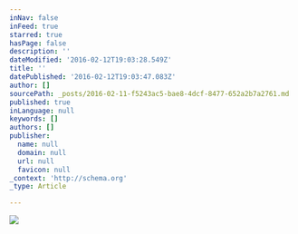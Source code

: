 ```yaml
---
inNav: false
inFeed: true
starred: true
hasPage: false
description: ''
dateModified: '2016-02-12T19:03:28.549Z'
title: ''
datePublished: '2016-02-12T19:03:47.083Z'
author: []
sourcePath: _posts/2016-02-11-f5243ac5-bae8-4dcf-8477-652a2b7a2761.md
published: true
inLanguage: null
keywords: []
authors: []
publisher:
  name: null
  domain: null
  url: null
  favicon: null
_context: 'http://schema.org'
_type: Article

---
```

![](https://the-grid-user-content.s3-us-west-2.amazonaws.com/4ba92ff6-07c7-417a-88a7-93e2f86dd84d.png)